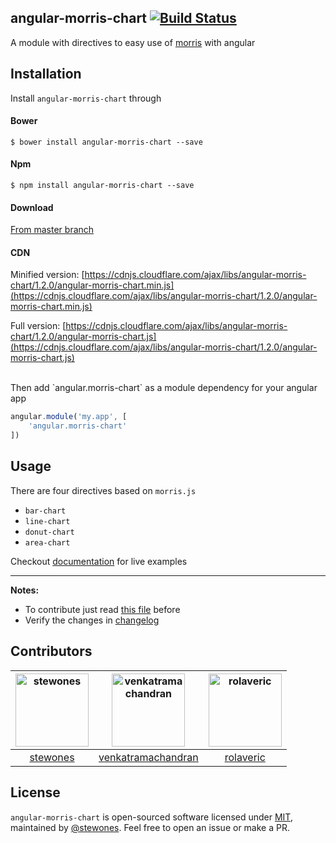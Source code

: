 ## angular-morris-chart [![Build Status](https://travis-ci.org/stewones/angular-morris-chart.svg)](https://travis-ci.org/stewones/angular-morris-chart)
A module with directives to easy use of [morris](http://morrisjs.github.io/morris.js/) with angular 

## Installation
Install `angular-morris-chart` through

#### Bower
```
$ bower install angular-morris-chart --save
```

#### Npm
```
$ npm install angular-morris-chart --save
```

#### Download
[From master branch](https://raw.githubusercontent.com/stewones/angular-morris-chart/master/src/angular-morris-chart.min.js)

#### CDN
Minified version:
[https://cdnjs.cloudflare.com/ajax/libs/angular-morris-chart/1.2.0/angular-morris-chart.min.js](https://cdnjs.cloudflare.com/ajax/libs/angular-morris-chart/1.2.0/angular-morris-chart.min.js)

Full version:
[https://cdnjs.cloudflare.com/ajax/libs/angular-morris-chart/1.2.0/angular-morris-chart.js](https://cdnjs.cloudflare.com/ajax/libs/angular-morris-chart/1.2.0/angular-morris-chart.js)

<br />
Then add `angular.morris-chart` as a module dependency for your angular app

```js
angular.module('my.app', [
    'angular.morris-chart'
])
```


## Usage
There are four directives based on `morris.js`

- `bar-chart`
- `line-chart`
- `donut-chart`
- `area-chart`

Checkout [documentation](https://angular-morris-chart.stpa.co) for live examples

---
**Notes:**

- To contribute just read [this file](https://github.com/stewones/angular-morris-chart/blob/master/CONTRIBUTING.md) before
- Verify the changes in [changelog](https://github.com/stewones/angular-morris-chart/releases)

## Contributors

[<img alt="stewones" src="https://avatars.githubusercontent.com/u/719763?v=3&s=117" width="117">](https://github.com/stewones) |[<img alt="venkatramachandran" src="https://avatars.githubusercontent.com/u/4744258?v=3&s=117" width="117">](https://github.com/venkatramachandran) |[<img alt="rolaveric" src="https://avatars.githubusercontent.com/u/960670?v=3&s=117" width="117">](https://github.com/rolaveric) |
:---: |:---: |:---: |
[stewones](https://github.com/stewones) |[venkatramachandran](https://github.com/venkatramachandran) |[rolaveric](https://github.com/rolaveric) |

## License
`angular-morris-chart` is open-sourced software licensed under [MIT](http://opensource.org/licenses/MIT), maintained by [@stewones](https://github.com/stewones). Feel free to open an issue or make a PR.